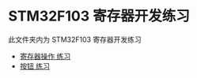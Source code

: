 # STM32F103 寄存器开发练习

此文件夹内为 STM32F103 寄存器开发练习

- [寄存器操作 练习](00_Keil_Register_Project/)
- [按钮 练习](01_Keil_Fwlib_GPIO_Button/)